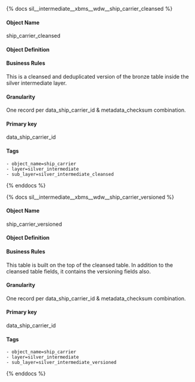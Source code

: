 {% docs sil__intermediate__xbms__wdw__ship_carrier_cleansed %}

#### Object Name
ship_carrier_cleansed

#### Object Definition


#### Business Rules
This is a cleansed and deduplicated version of the bronze table inside the silver intermediate layer.

#### Granularity
One record per data_ship_carrier_id & metadata_checksum combination.

#### Primary key
data_ship_carrier_id

#### Tags
    - object_name=ship_carrier
    - layer=silver_intermediate
    - sub_layer=silver_intermediate_cleansed

{% enddocs %}

{% docs sil__intermediate__xbms__wdw__ship_carrier_versioned %}

#### Object Name
ship_carrier_versioned

#### Object Definition


#### Business Rules
This table is built on the top of the cleansed table. In addition to the cleansed table fields, it contains the versioning fields also.

#### Granularity
One record per data_ship_carrier_id & metadata_checksum combination.

#### Primary key
data_ship_carrier_id

#### Tags
    - object_name=ship_carrier
    - layer=silver_intermediate
    - sub_layer=silver_intermediate_versioned

{% enddocs %}